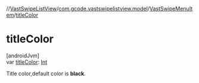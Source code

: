 //[VastSwipeListView](../../../index.md)/[com.gcode.vastswipelistview.model](../index.md)/[VastSwipeMenuItem](index.md)/[titleColor](title-color.md)

# titleColor

[androidJvm]\
var [titleColor](title-color.md): [Int](https://kotlinlang.org/api/latest/jvm/stdlib/kotlin/-int/index.html)

Title color,default color is **black**.
